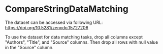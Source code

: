 # CompareStringDataMatching
The dataset can be accessed via following URL: https://doi.org/10.5281/zenodo.15727206

To use the dataset for data matching tasks, drop all columns except "Authors", "Title", and "Source" columns. Then drop all rows with null value in the "Source" column.
